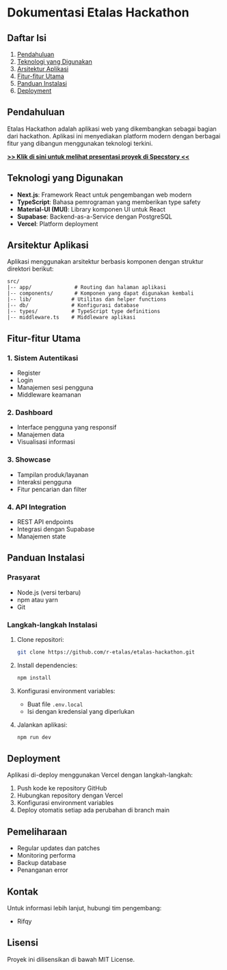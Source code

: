 # Dokumentasi Etalas Hackathon

## Daftar Isi

1. [Pendahuluan](#pendahuluan)
2. [Teknologi yang Digunakan](#teknologi-yang-digunakan)
3. [Arsitektur Aplikasi](#arsitektur-aplikasi)
4. [Fitur-fitur Utama](#fitur-fitur-utama)
5. [Panduan Instalasi](#panduan-instalasi)
6. [Deployment](#deployment)

## Pendahuluan

Etalas Hackathon adalah aplikasi web yang dikembangkan sebagai bagian dari hackathon. Aplikasi ini menyediakan platform modern dengan berbagai fitur yang dibangun menggunakan teknologi terkini.

**[>> Klik di sini untuk melihat presentasi proyek di Specstory <<](https://share.specstory.com/stories/ab67796e-d485-47bf-94ae-6c8ee0f895d3)**

## Teknologi yang Digunakan

- **Next.js**: Framework React untuk pengembangan web modern
- **TypeScript**: Bahasa pemrograman yang memberikan type safety
- **Material-UI (MUI)**: Library komponen UI untuk React
- **Supabase**: Backend-as-a-Service dengan PostgreSQL
- **Vercel**: Platform deployment

## Arsitektur Aplikasi

Aplikasi menggunakan arsitektur berbasis komponen dengan struktur direktori berikut:

    src/
    |-- app/              # Routing dan halaman aplikasi
    |-- components/       # Komponen yang dapat digunakan kembali
    |-- lib/             # Utilitas dan helper functions
    |-- db/              # Konfigurasi database
    |-- types/           # TypeScript type definitions
    |-- middleware.ts    # Middleware aplikasi

## Fitur-fitur Utama

### 1. Sistem Autentikasi

- Register
- Login
- Manajemen sesi pengguna
- Middleware keamanan

### 2. Dashboard

- Interface pengguna yang responsif
- Manajemen data
- Visualisasi informasi

### 3. Showcase

- Tampilan produk/layanan
- Interaksi pengguna
- Fitur pencarian dan filter

### 4. API Integration

- REST API endpoints
- Integrasi dengan Supabase
- Manajemen state

## Panduan Instalasi

### Prasyarat

- Node.js (versi terbaru)
- npm atau yarn
- Git

### Langkah-langkah Instalasi

1. Clone repositori:

   ```bash
   git clone https://github.com/r-etalas/etalas-hackathon.git
   ```

2. Install dependencies:

   ```bash
   npm install
   ```

3. Konfigurasi environment variables:

   - Buat file `.env.local`
   - Isi dengan kredensial yang diperlukan

4. Jalankan aplikasi:
   ```bash
   npm run dev
   ```

## Deployment

Aplikasi di-deploy menggunakan Vercel dengan langkah-langkah:

1. Push kode ke repository GitHub
2. Hubungkan repository dengan Vercel
3. Konfigurasi environment variables
4. Deploy otomatis setiap ada perubahan di branch main

## Pemeliharaan

- Regular updates dan patches
- Monitoring performa
- Backup database
- Penanganan error

## Kontak

Untuk informasi lebih lanjut, hubungi tim pengembang:

- Rifqy

## Lisensi

Proyek ini dilisensikan di bawah MIT License.
